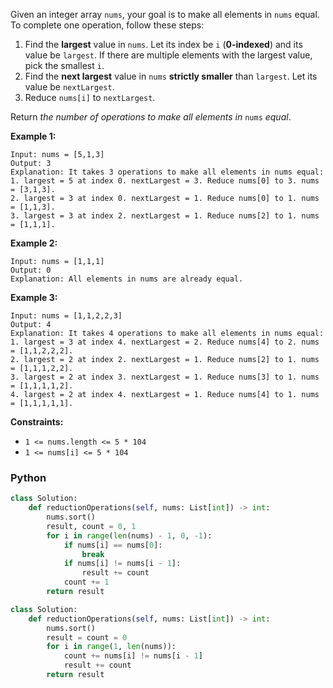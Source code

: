 Given an integer array  `nums`, your goal is to make all elements in  `nums`  equal. To complete one operation, follow
these steps:

1. Find the  **largest**  value in  `nums`. Let its index be  `i`  (**0-indexed**) and its value be  `largest`. If there
   are multiple elements with the largest value, pick the smallest  `i`.
2. Find the  **next largest**  value in  `nums`  **strictly smaller**  than  `largest`. Let its value be  `nextLargest`.
3. Reduce  `nums[i]`  to  `nextLargest`.

Return  _the number of operations to make all elements in_ `nums` _equal_.

**Example 1:**

```
Input: nums = [5,1,3]
Output: 3
Explanation: It takes 3 operations to make all elements in nums equal:
1. largest = 5 at index 0. nextLargest = 3. Reduce nums[0] to 3. nums = [3,1,3].
2. largest = 3 at index 0. nextLargest = 1. Reduce nums[0] to 1. nums = [1,1,3].
3. largest = 3 at index 2. nextLargest = 1. Reduce nums[2] to 1. nums = [1,1,1].
```

**Example 2:**

```
Input: nums = [1,1,1]
Output: 0
Explanation: All elements in nums are already equal.
```

**Example 3:**

```
Input: nums = [1,1,2,2,3]
Output: 4
Explanation: It takes 4 operations to make all elements in nums equal:
1. largest = 3 at index 4. nextLargest = 2. Reduce nums[4] to 2. nums = [1,1,2,2,2].
2. largest = 2 at index 2. nextLargest = 1. Reduce nums[2] to 1. nums = [1,1,1,2,2].
3. largest = 2 at index 3. nextLargest = 1. Reduce nums[3] to 1. nums = [1,1,1,1,2].
4. largest = 2 at index 4. nextLargest = 1. Reduce nums[4] to 1. nums = [1,1,1,1,1].
```

**Constraints:**

- `1 <= nums.length <= 5 * 104`
- `1 <= nums[i] <= 5 * 104`

### Python

```python
class Solution:
    def reductionOperations(self, nums: List[int]) -> int:
        nums.sort()
        result, count = 0, 1
        for i in range(len(nums) - 1, 0, -1):
            if nums[i] == nums[0]:
                break
            if nums[i] != nums[i - 1]:
                result += count
            count += 1
        return result
```

```python
class Solution:
    def reductionOperations(self, nums: List[int]) -> int:
        nums.sort()
        result = count = 0
        for i in range(1, len(nums)):
            count += nums[i] != nums[i - 1]
            result += count
        return result
```